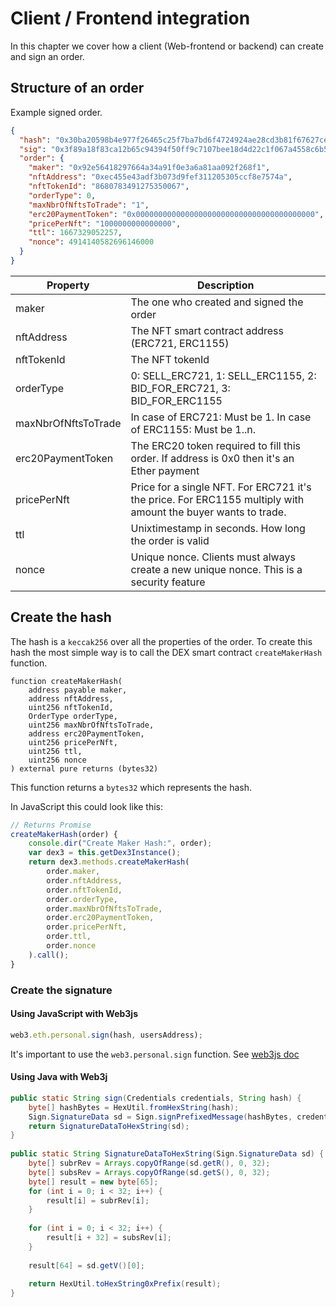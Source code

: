 # Client / Frontend integration
In this chapter we cover how a client (Web-frontend or backend) can create and sign an order.

## Structure of an order

Example signed order.
```json
{  
  "hash": "0x30ba20598b4e977f26465c25f7ba7bd6f4724924ae28cd3b81f67627ce323786",  
  "sig": "0x3f89a18f83ca12b65c94394f50ff9c7107bee18d4d22c1f067a4558c6b51f0213b38e2791042fab700c75560295bf40236f66a4efb2e2428933613867977c6d71c",  
  "order": {  
    "maker": "0x92e56418297664a34a91f0e3a6a81aa092f268f1",  
    "nftAddress": "0xec455e43adf3b073d9fef311205305ccf8e7574a",  
    "nftTokenId": "8680783491275350067",  
    "orderType": 0,  
    "maxNbrOfNftsToTrade": "1",  
    "erc20PaymentToken": "0x0000000000000000000000000000000000000000",  
    "pricePerNft": "1000000000000000",  
    "ttl": 1667329052257,  
    "nonce": 4914140582696146000  
  }  
}
```

| Property            | Description                                                                                                   |
| ------------------- | ------------------------------------------------------------------------------------------------------------- |
| maker               | The one who created and signed the order                                                                      |
| nftAddress          | The NFT smart contract address (ERC721, ERC1155)                                                              |
| nftTokenId          | The NFT tokenId                                                                                               |
| orderType           | 0: SELL_ERC721, 1: SELL_ERC1155, 2: BID_FOR_ERC721, 3: BID_FOR_ERC1155                                        |
| maxNbrOfNftsToTrade | In case of ERC721: Must be 1. In case of ERC1155: Must be 1..n.                                               |
| erc20PaymentToken   | The ERC20 token required to fill this order. If address is 0x0 then it's an Ether payment                     |
| pricePerNft         | Price for a single NFT. For ERC721 it's the price. For ERC1155 multiply with amount the buyer wants to trade. |
| ttl                 | Unixtimestamp in seconds. How long the order is valid                                                         |
| nonce | Unique nonce. Clients must always create a new unique nonce. This is a security feature |


## Create the hash
The hash is a `keccak256` over all the properties of the order. To create this hash the most simple way is to call the DEX smart contract `createMakerHash` function.

```Solidity
function createMakerHash(
	address payable maker,
	address nftAddress,
	uint256 nftTokenId,
	OrderType orderType,
	uint256 maxNbrOfNftsToTrade,
	address erc20PaymentToken,
	uint256 pricePerNft,
	uint256 ttl,
	uint256 nonce
) external pure returns (bytes32)
```

This function returns a `bytes32` which represents the hash. 

In JavaScript this could look like this:
```js
// Returns Promise
createMakerHash(order) {
	console.dir("Create Maker Hash:", order);
	var dex3 = this.getDex3Instance();
	return dex3.methods.createMakerHash(
		order.maker,
		order.nftAddress,
		order.nftTokenId,
		order.orderType,
		order.maxNbrOfNftsToTrade,
		order.erc20PaymentToken,
		order.pricePerNft,
		order.ttl,
		order.nonce
	).call();
}
```

### Create the signature

#### Using JavaScript with Web3js 
```js
web3.eth.personal.sign(hash, usersAddress);
```

It's important to use the `web3.personal.sign` function. See [web3js doc](https://web3js.readthedocs.io/en/v1.2.11/web3-eth-personal.html#sign)

#### Using Java with Web3j

```java
public static String sign(Credentials credentials, String hash) {  
    byte[] hashBytes = HexUtil.fromHexString(hash);  
    Sign.SignatureData sd = Sign.signPrefixedMessage(hashBytes, credentials.getEcKeyPair());  
    return SignatureDataToHexString(sd);  
}  
  
public static String SignatureDataToHexString(Sign.SignatureData sd) {  
    byte[] subrRev = Arrays.copyOfRange(sd.getR(), 0, 32);  
    byte[] subsRev = Arrays.copyOfRange(sd.getS(), 0, 32);  
    byte[] result = new byte[65];  
    for (int i = 0; i < 32; i++) {  
        result[i] = subrRev[i];  
    }  
  
    for (int i = 0; i < 32; i++) {  
        result[i + 32] = subsRev[i];  
    }  
  
    result[64] = sd.getV()[0];  
  
    return HexUtil.toHexString0xPrefix(result);  
}
```